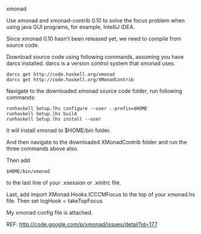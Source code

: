 xmonad

Use xmonad and xmonad-contrib 0.10 to solve the focus problem when using java GUI programs, for example, IntelliJ IDEA.

Since xmonad 0.10 hasn't been released yet, we need to compile from source code.

Download source code using following commands, assuming you have darcs installed. darcs is a version control system that xmonad uses.

    darcs get http://code.haskell.org/xmonad
    darcs get http://code.haskell.org/XMonadContrib

Navigate to the downloaded xmonad source code folder, run following commands:

    runhaskell Setup.lhs configure --user --prefix=$HOME
    runhaskell Setup.lhs build
    runhaskell Setup.lhs install --user

It will install xmonad to $HOME/bin folder.

And then navigate to the downloaded XMonadContrib folder and run the three commands above also.

Then add 

    $HOME/bin/xmonad

to the last line of your .xsession or .xinitrc file.

Last, add import XMonad.Hooks.ICCCMFocus to the top of your xmonad.hs file. Then set logHook = takeTopFocus

My xmonad config file is attached.

REF:
http://code.google.com/p/xmonad/issues/detail?id=177
